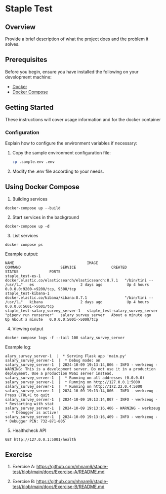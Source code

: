 # Staple Test

## Overview

Provide a brief description of what the project does and the problem it solves.

## Prerequisites

Before you begin, ensure you have installed the following on your development machine:

- [Docker](https://docs.docker.com/get-docker/)
- [Docker Compose](https://docs.docker.com/compose/install/)

## Getting Started

These instructions will cover usage information and for the docker container

### Configuration

Explain how to configure the environment variables if necessary:

1. Copy the sample environment configuration file:

   ```bash
   cp .sample.env .env
   ```

2. Modify the .env file according to your needs.

## Using Docker Compose

1. Building services

```
docker-compose up --build
```

2. Start services in the background

```
docker-compose up -d
```

3. List services

```
docker compose ps
```

Example output:

```
NAME                                 IMAGE                                                 COMMAND                  SERVICE                CREATED              STATUS              PORTS
staple_test-es-1                     docker.elastic.co/elasticsearch/elasticsearch:8.7.1   "/bin/tini -- /usr/l…"   es                     2 days ago           Up 4 hours          0.0.0.0:9200->9200/tcp, 9300/tcp
staple_test-kibana-1                 docker.elastic.co/kibana/kibana:8.7.1                 "/bin/tini -- /usr/l…"   kibana                 2 days ago           Up 4 hours          0.0.0.0:5601->5601/tcp
staple_test-salary_survey_server-1   staple_test-salary_survey_server                      "pipenv run runserver"   salary_survey_server   About a minute ago   Up About a minute   0.0.0.0:5001->5000/tcp
```

4. Viewing output

```
docker compose logs -f --tail 100 salary_survey_server
```

Example log:

```
alary_survey_server-1  |  * Serving Flask app 'main.py'
salary_survey_server-1  |  * Debug mode: on
salary_survey_server-1  | 2024-10-09 19:13:14,806 - INFO - werkzeug - WARNING: This is a development server. Do not use it in a production deployment. Use a production WSGI server instead.
salary_survey_server-1  |  * Running on all addresses (0.0.0.0)
salary_survey_server-1  |  * Running on http://127.0.0.1:5000
salary_survey_server-1  |  * Running on http://172.22.0.4:5000
salary_survey_server-1  | 2024-10-09 19:13:14,806 - INFO - werkzeug - Press CTRL+C to quit
salary_survey_server-1  | 2024-10-09 19:13:14,807 - INFO - werkzeug -  * Restarting with stat
salary_survey_server-1  | 2024-10-09 19:13:16,406 - WARNING - werkzeug -  * Debugger is active!
salary_survey_server-1  | 2024-10-09 19:13:16,409 - INFO - werkzeug -  * Debugger PIN: 732-871-805`
```

5. Healthcheck API

```
GET http://127.0.0.1:5001/health
```

## Exercise

1. Exercise A: https://github.com/nhnam6/staple-test/blob/main/docs/Exercise-A/README.md

2. Exercise B: https://github.com/nhnam6/staple-test/blob/main/docs/Exercise-B/README.md
